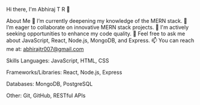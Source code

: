 Hi there, I'm Abhiraj T R 👋

About Me
🌱 I’m currently deepening my knowledge of the MERN stack.
👯 I’m eager to collaborate on innovative MERN stack projects.
🤔 I'm actively seeking opportunities to enhance my code quality.
💬 Feel free to ask me about JavaScript, React, Node.js, MongoDB, and Express.
📫 You can reach me at: abhirajtr007@gmail.com

Skills
Languages: JavaScript, HTML, CSS

Frameworks/Libraries: React, Node.js, Express

Databases: MongoDB, PostgreSQL

Other: Git, GitHub, RESTful APIs
